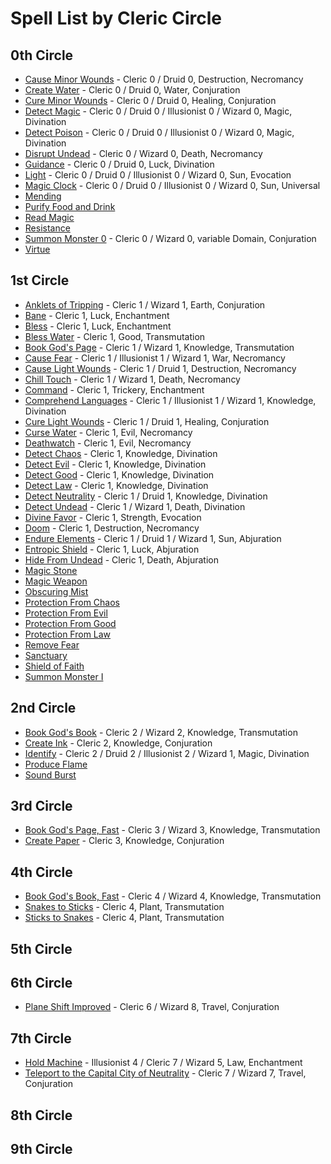 # Spell List by Cleric Circle

## 0th Circle

- [Cause Minor Wounds](/Magic/C/CauseMinorWounds.md) - Cleric 0 / Druid 0, Destruction, Necromancy
- [Create Water](/Magic/C/CreateWater.md) - Cleric 0 / Druid 0, Water, Conjuration
- [Cure Minor Wounds](/Magic/C/CureMinorWounds.md) - Cleric 0 / Druid 0, Healing, Conjuration
- [Detect Magic](/Magic/D/DetectMagic.md) - Cleric 0 / Druid 0 / Illusionist 0 / Wizard 0, Magic, Divination
- [Detect Poison](/Magic/D/DetectPoison.md) - Cleric 0 / Druid 0 / Illusionist 0 / Wizard 0, Magic, Divination
- [Disrupt Undead](/Magic/D/DisruptUndead.md) - Cleric 0 / Wizard 0, Death, Necromancy
- [Guidance](/Magic/G/Guidance.md) - Cleric 0 / Druid 0, Luck, Divination
- [Light](/Magic/L/Light.md) - Cleric 0 / Druid 0 / Illusionist 0 / Wizard 0, Sun, Evocation
- [Magic Clock](/Magic/M/MagicClock.md) - Cleric 0 / Druid 0 / Illusionist 0 / Wizard 0, Sun, Universal
- [Mending](/Magic/M/Mending.md)
- [Purify Food and Drink](/Magic/P/PurifyFoodAndDrink.md)
- [Read Magic](/Magic/R/ReadMagic.md)
- [Resistance](/Magic/R/Resistance.md)
- [Summon Monster 0](/Magic/S/SummonMonster0.md) - Cleric 0 / Wizard 0, variable Domain, Conjuration
- [Virtue](/Magic/V/Virtue.md)

## 1st Circle

- [Anklets of Tripping](/Magic/A/AnkletsOfTripping.md) - Cleric 1 / Wizard 1, Earth, Conjuration
- [Bane](/Magic/B/Bane.md) - Cleric 1, Luck, Enchantment
- [Bless](/Magic/B/Bless.md) - Cleric 1, Luck, Enchantment
- [Bless Water](/Magic/B/BlessWater.md) - Cleric 1, Good, Transmutation
- [Book God's Page](/Magic/B/BookGodsPage.md) - Cleric 1 / Wizard 1, Knowledge, Transmutation
- [Cause Fear](/Magic/C/CauseFear.md) - Cleric 1 / Illusionist 1 / Wizard 1, War, Necromancy
- [Cause Light Wounds](/Magic/C/CauseLightWounds.md) - Cleric 1 / Druid 1, Destruction, Necromancy
- [Chill Touch](/Magic/C/ChillTouch.md) - Cleric 1 / Wizard 1, Death, Necromancy
- [Command](/Magic/C/Command.md) - Cleric 1, Trickery, Enchantment
- [Comprehend Languages](/Magic/C/ComprehendLanguages.md) - Cleric 1 / Illusionist 1 / Wizard 1, Knowledge, Divination
- [Cure Light Wounds](/Magic/C/CureLightWounds.md) - Cleric 1 / Druid 1, Healing, Conjuration
- [Curse Water](/Magic/C/CurseWater.md) - Cleric 1, Evil, Necromancy
- [Deathwatch](/Magic/D/Deathwatch.md) - Cleric 1, Evil, Necromancy
- [Detect Chaos](/Magic/D/DetectChaos.md) - Cleric 1, Knowledge, Divination
- [Detect Evil](/Magic/D/DetectEvil.md) - Cleric 1, Knowledge, Divination
- [Detect Good](/Magic/D/DetectGood.md) - Cleric 1, Knowledge, Divination
- [Detect Law](/Magic/D/DetectLaw.md) - Cleric 1, Knowledge, Divination
- [Detect Neutrality](/Magic/D/DetectNeutrality.md) - Cleric 1 / Druid 1, Knowledge, Divination
- [Detect Undead](/Magic/D/DetectUndead.md) - Cleric 1 / Wizard 1, Death, Divination
- [Divine Favor](/Magic/D/DivineFavor.md) - Cleric 1, Strength, Evocation
- [Doom](/Magic/D/Doom.md) - Cleric 1, Destruction, Necromancy
- [Endure Elements](/Magic/E/EndureElements.md) - Cleric 1 / Druid 1 / Wizard 1, Sun, Abjuration
- [Entropic Shield](/Magic/E/EntropicShield.md) - Cleric 1, Luck, Abjuration
- [Hide From Undead](/Magic/H/HideFromUndead.md) - Cleric 1, Death, Abjuration
- [Magic Stone](/Magic/M/MagicStone.md)
- [Magic Weapon](/Magic/M/MagicWeapon.md)
- [Obscuring Mist](/Magic/O/ObscuringMist.md)
- [Protection From Chaos](/Magic/P/ProtectionFromChaos.md)
- [Protection From Evil](/Magic/P/ProtectionFromEvil.md)
- [Protection From Good](/Magic/P/ProtectionFromGood.md)
- [Protection From Law](/Magic/P/ProtectionFromLaw.md)
- [Remove Fear](/Magic/R/RemoveFear.md)
- [Sanctuary](/Magic/S/Sanctuary.md)
- [Shield of Faith](/Magic/S/ShieldOfFaith.md)
- [Summon Monster I](/Magic/S/SummonMonster1.md)

## 2nd Circle

- [Book God's Book](/Magic/B/BookGodsBook.md) - Cleric 2 / Wizard 2, Knowledge, Transmutation
- [Create Ink](/Magic/C/CreateInk.md) - Cleric 2, Knowledge, Conjuration
- [Identify](/Magic/I/Identify.md) - Cleric 2 / Druid 2 / Illusionist 2 / Wizard 1, Magic, Divination
- [Produce Flame](/Magic/P/ProduceFlame.md)
- [Sound Burst](/Magic/S/SoundBurst.md)

## 3rd Circle

- [Book God's Page, Fast](/Magic/B/BookGodsPageFast.md) - Cleric 3 / Wizard 3, Knowledge, Transmutation
- [Create Paper](/Magic/C/CreatePaper.md) - Cleric 3, Knowledge, Conjuration

## 4th Circle

- [Book God's Book, Fast](/Magic/B/BookGodsBookFast.md) - Cleric 4 / Wizard 4, Knowledge, Transmutation
- [Snakes to Sticks](/Magic/S/SnakesToSticks.md) - Cleric 4, Plant, Transmutation
- [Sticks to Snakes](/Magic/S/SticksToSnakes.md) - Cleric 4, Plant, Transmutation

## 5th Circle

## 6th Circle

- [Plane Shift Improved](/Magic/P/PlaneShiftImproved.md) - Cleric 6 / Wizard 8, Travel, Conjuration

## 7th Circle

- [Hold Machine](/Magic/H/HoldMachine.md) - Illusionist 4 / Cleric 7 / Wizard 5, Law, Enchantment
- [Teleport to the Capital City of Neutrality](/Magic/T/TeleportToTheCapitalCityOfNeutrality.md) - Cleric 7 / Wizard 7, Travel, Conjuration

## 8th Circle

## 9th Circle
